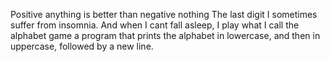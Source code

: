 Positive anything is better than negative nothing
The last digit
I sometimes suffer from insomnia. And when I cant fall asleep, I play what I call the alphabet game
a program that prints the alphabet in lowercase, and then in uppercase, followed by a new line.
